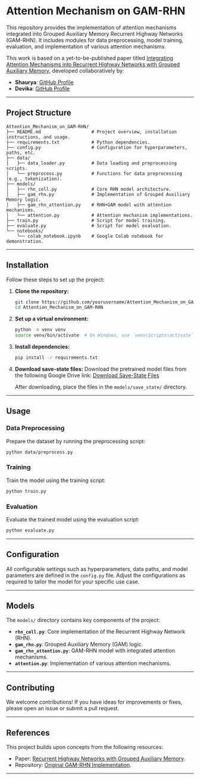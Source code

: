 # Attention Mechanism on GAM-RHN

This repository provides the implementation of attention mechanisms integrated into Grouped Auxiliary Memory Recurrent Highway Networks (GAM-RHN). It includes modules for data preprocessing, model training, evaluation, and implementation of various attention mechanisms.

This work is based on a yet-to-be-published paper titled [Integrating Attention Mechanisms into Recurrent Highway Networks with Grouped Auxiliary Memory](https://shorturl.at/tU8X7), developed collaboratively by:

- **Shaurya**: [GitHub Profile](https://github.com/ladsad)
- **Devika**: [GitHub Profile](https://github.com/DevikaIyer23)

---

## Project Structure

```
Attention_Mechanism_on_GAM-RHN/
├── README.md                   # Project overview, installation instructions, and usage.
├── requirements.txt            # Python dependencies.
├── config.py                   # Configuration for hyperparameters, paths, etc.
├── data/
│   ├── data_loader.py          # Data loading and preprocessing scripts.
│   └── preprocess.py           # Functions for data preprocessing (e.g., tokenization).
├── models/
│   ├── rhn_cell.py             # Core RHN model architecture.
│   ├── gam_rhn.py              # Implementation of Grouped Auxiliary Memory logic.
│   ├── gam_rhn_attention.py    # RHN+GAM model with attention mechanisms.
│   └── attention.py            # Attention mechanism implementations.
├── train.py                    # Script for model training.
├── evaluate.py                 # Script for model evaluation.
└── notebooks/
    └── colab_notebook.ipynb    # Google Colab notebook for demonstration.
```

---

## Installation

Follow these steps to set up the project:

1. **Clone the repository:**
   ```sh
   git clone https://github.com/yourusername/Attention_Mechanism_on_GAM-RHN.git
   cd Attention_Mechanism_on_GAM-RHN
   ```

2. **Set up a virtual environment:**
   ```sh
   python -m venv venv
   source venv/bin/activate  # On Windows, use `venv\Scripts\activate`
   ```

3. **Install dependencies:**
   ```sh
   pip install -r requirements.txt
   ```

4. **Download save-state files:**
   Download the pretrained model files from the following Google Drive link:
   [Download Save-State Files](https://drive.google.com/drive/folders/1cR_AYvDu26eNPHIlp91wycJ5-UBMh4lD?usp=drive_link)

   After downloading, place the files in the `models/save_state/` directory.

---

## Usage

### Data Preprocessing

Prepare the dataset by running the preprocessing script:
```sh
python data/preprocess.py
```

### Training

Train the model using the training script:
```sh
python train.py
```

### Evaluation

Evaluate the trained model using the evaluation script:
```sh
python evaluate.py
```

---

## Configuration

All configurable settings such as hyperparameters, data paths, and model parameters are defined in the `config.py` file. Adjust the configurations as required to tailor the model for your specific use case.

---

## Models

The `models/` directory contains key components of the project:

- **`rhn_cell.py`**: Core implementation of the Recurrent Highway Network (RHN).
- **`gam_rhn.py`**: Grouped Auxiliary Memory (GAM) logic.
- **`gam_rhn_attention.py`**: GAM-RHN model with integrated attention mechanisms.
- **`attention.py`**: Implementation of various attention mechanisms.

---

## Contributing

We welcome contributions! If you have ideas for improvements or fixes, please open an issue or submit a pull request. 

---

## References

This project builds upon concepts from the following resources:

- Paper: [Recurrent Highway Networks with Grouped Auxiliary Memory](https://ieeexplore.ieee.org/document/8932404).
- Repository: [Original GAM-RHN Implementation](https://github.com/WilliamRo/gam_rhn).

---